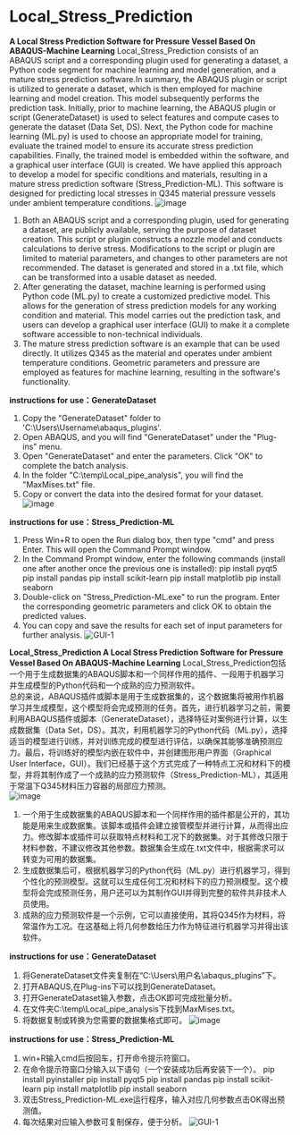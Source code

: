 # Local_Stress_Prediction
**A Local Stress Prediction Software for Pressure Vessel Based On ABAQUS-Machine Learning**
Local_Stress_Prediction consists of an ABAQUS script and a corresponding plugin used for generating a dataset, a Python code segment for machine learning and model generation, and a mature stress prediction software.In summary, the ABAQUS plugin or script is utilized to generate a dataset, which is then employed for machine learning and model creation. This model subsequently performs the prediction task. Initially, prior to machine learning, the ABAQUS plugin or script (GenerateDataset) is used to select features and compute cases to generate the dataset (Data Set, DS). Next, the Python code for machine learning (ML.py) is used to choose an appropriate model for training, evaluate the trained model to ensure its accurate stress prediction capabilities. Finally, the trained model is embedded within the software, and a graphical user interface (GUI) is created. We have applied this approach to develop a model for specific conditions and materials, resulting in a mature stress prediction software (Stress_Prediction-ML). This software is designed for predicting local stresses in Q345 material pressure vessels under ambient temperature conditions.
![image](https://github.com/Fan-Tank/Local_Stress_Prediction/assets/76890876/142d0db6-8d8b-4ecc-80a5-f68c86019c26)

1. Both an ABAQUS script and a corresponding plugin, used for generating a dataset, are publicly available, serving the purpose of dataset creation. This script or plugin constructs a nozzle model and conducts calculations to derive stress. Modifications to the script or plugin are limited to material parameters, and changes to other parameters are not recommended. The dataset is generated and stored in a .txt file, which can be transformed into a usable dataset as needed.
2. After generating the dataset, machine learning is performed using Python code (ML.py) to create a customized predictive model. This allows for the generation of stress prediction models for any working condition and material. This model carries out the prediction task, and users can develop a graphical user interface (GUI) to make it a complete software accessible to non-technical individuals.
3. The mature stress prediction software is an example that can be used directly. It utilizes Q345 as the material and operates under ambient temperature conditions. Geometric parameters and pressure are employed as features for machine learning, resulting in the software's functionality.

**instructions for use：GenerateDataset**
1. Copy the "GenerateDataset" folder to 'C:\Users\Username\abaqus_plugins'.
2. Open ABAQUS, and you will find "GenerateDataset" under the "Plug-ins" menu.
3. Open "GenerateDataset" and enter the parameters. Click "OK" to complete the batch analysis.
4. In the folder "C:\temp\Local_pipe_analysis", you will find the "MaxMises.txt" file.
5. Copy or convert the data into the desired format for your dataset.
![image](https://github.com/Fan-Tank/Local_Stress_Prediction/assets/76890876/4b4ee3bb-7a3a-40c0-81dc-edb464f7a6b8)

**instructions for use：Stress_Prediction-ML**
1. Press Win+R to open the Run dialog box, then type "cmd" and press Enter. This will open the Command Prompt window.
2. In the Command Prompt window, enter the following commands (install one after another once the previous one is installed):
pip install pyqt5
pip install pandas
pip install scikit-learn
pip install matplotlib
pip install seaborn
3. Double-click on "Stress_Prediction-ML.exe" to run the program. Enter the corresponding geometric parameters and click OK to obtain the predicted values.
4. You can copy and save the results for each set of input parameters for further analysis.
![GUI-1](https://github.com/Fan-Tank/Local_Stress_Prediction/assets/76890876/272e7740-fe9c-46c1-bdc3-c2b0d0729617)

**Local_Stress_Prediction
A Local Stress Prediction Software for Pressure Vessel Based On ABAQUS-Machine Learning**
Local_Stress_Prediction包括一个用于生成数据集的ABAQUS脚本和一个同样作用的插件、一段用于机器学习并生成模型的Python代码和一个成熟的应力预测软件。  
总的来说，ABAQUS插件或脚本是用于生成数据集的，这个数据集将被用作机器学习并生成模型，这个模型将会完成预测的任务。首先，进行机器学习之前，需要利用ABAQUS插件或脚本（GenerateDataset），选择特征对案例进行计算，以生成数据集（Data Set，DS）。其次，利用机器学习的Python代码（ML.py），选择适当的模型进行训练，并对训练完成的模型进行评估，以确保其能够准确预测应力。最后，将训练好的模型内嵌在软件中，并创建图形用户界面（Graphical User Interface，GUI）。我们已经基于这个方式完成了一种特点工况和材料下的模型，并将其制作成了一个成熟的应力预测软件（Stress_Prediction-ML），其适用于常温下Q345材料压力容器的局部应力预测。  
![image](https://github.com/Fan-Tank/Local_Stress_Prediction/assets/76890876/8e8a164d-2b5b-42c2-9d6f-24b70caed336)
  
1. 一个用于生成数据集的ABAQUS脚本和一个同样作用的插件都是公开的，其功能是用来生成数据集。该脚本或插件会建立接管模型并进行计算，从而得出应力。修改脚本或插件可以获取特点材料和工况下的数据集。对于其修改只限于材料参数，不建议修改其他参数。数据集会生成在.txt文件中，根据需求可以转变为可用的数据集。
2. 生成数据集后可，根据机器学习的Python代码（ML.py）进行机器学习，得到个性化的预测模型。这就可以生成任何工况和材料下的应力预测模型。这个模型将会完成预测任务，用户还可以为其制作GUI并得到完整的软件共非技术人员使用。
3. 成熟的应力预测软件是一个示例，它可以直接使用，其将Q345作为材料，将常温作为工况。在这基础上将几何参数给压力作为特征进行机器学习并得出该软件。
   
**instructions for use：GenerateDataset**
1. 将GenerateDataset文件夹复制在“C:\Users\用户名\abaqus_plugins”下。
2. 打开ABAQUS,在Plug-ins下可以找到GenerateDataset。
3. 打开GenerateDataset输入参数，点击OK即可完成批量分析。
4. 在文件夹C:\\temp\\Local_pipe_analysis下找到MaxMises.txt。
5. 将数据复制或转换为您需要的数据集格式即可。
![image](https://github.com/Fan-Tank/Local_Stress_Prediction/assets/76890876/00921a70-cf9f-492a-b3ba-baa27769d7b5)

**instructions for use：Stress_Prediction-ML**
1. win+R输入cmd后按回车，打开命令提示符窗口。
2. 在命令提示符窗口分输入以下语句（一个安装成功后再安装下一个）。
pip install pyinstaller
pip install pyqt5
pip install pandas
pip install scikit-learn
pip install matplotlib
pip install seaborn
3. 双击Stress_Prediction-ML.exe运行程序，输入对应几何参数点击OK得出预测值。
4. 每次结果对应输入参数可复制保存，便于分析。
![GUI-1](https://github.com/Fan-Tank/Local_Stress_Prediction/assets/76890876/8c48ff97-d456-498f-b6eb-df42dcb43284)
